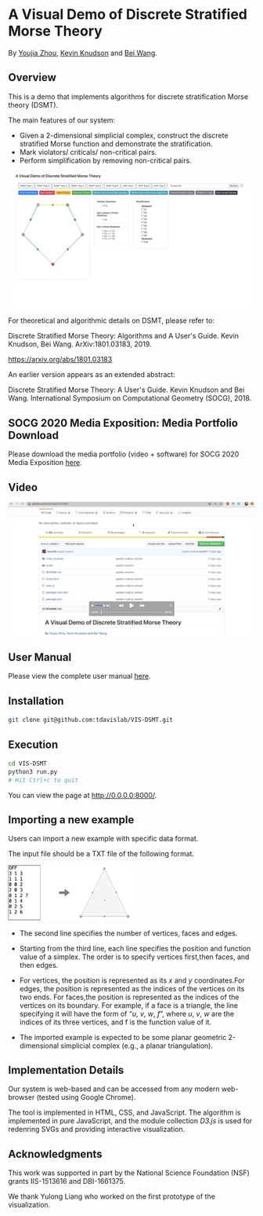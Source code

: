 # A Visual Demo of Discrete Stratified Morse Theory

By [Youjia Zhou](https://www.sci.utah.edu/people/zhou325.html), 
[Kevin Knudson](https://people.clas.ufl.edu/kknudson/) and [Bei Wang](http://www.sci.utah.edu/~beiwang/).

## Overview

This is a demo that implements algorithms for discrete stratification Morse theory (DSMT).

The main features of our system:
- Given a 2-dimensional simplicial complex, construct the discrete stratified Morse function and demonstrate the stratification.
- Mark violators/ criticals/ non-critical pairs.
- Perform simplification by removing non-critical pairs.

![Screenshot of demo](app/static/assets/teaser1.png)

<!-- To see a live demo, go to https://vis-dsmt.herokuapp.com/. -->

<!-- This is developed by Youjia Zhou, Yulong Liang and Bei Wang.  -->

For theoretical and algorithmic details on DSMT, please refer to:

Discrete Stratified Morse Theory: Algorithms and A User's Guide. 
Kevin Knudson, Bei Wang.
ArXiv:1801.03183, 2019.

https://arxiv.org/abs/1801.03183

An earlier version appears as an extended abstract:

Discrete Stratified Morse Theory: A User's Guide.
Kevin Knudson and Bei Wang.
International Symposium on Computational Geometry (SOCG), 2018.

## SOCG 2020 Media Exposition: Media Portfolio Download
Please download the media portfolio (video + software) for SOCG 2020 Media Exposition [here](/SoCG-Media-Portfolio.zip).

## Video

[![Screenshot of video](app/static/assets/video-teaser.png)](https://www.youtube.com/watch?v=5L-SX8z94Fk)


## User Manual
Please view the complete user manual [here](/DSMT-user-manual.pdf).

## Installation
```bash
git clone git@github.com:tdavislab/VIS-DSMT.git
```

## Execution
```bash
cd VIS-DSMT
python3 run.py
# Hit Ctrl+c to quit
```

You can view the page at http://0.0.0.0:8000/.

## Importing a new example
Users can import a new example with specific data format.

The input file should be a TXT file of the following format.

<img src="app/static/assets//data-format-new.png" width="50%">

<!-- ![data format](public/img/data-format-new.png = 100x100) -->

- The second line specifies the number of vertices, faces and edges.

- Starting from the third line, each line specifies the position and function value of a simplex. The order is to specify vertices first,then faces, and then edges.

-  For vertices, the position is represented as its *x* and *y* coordinates.For edges, the position is represented as the indices of the vertices on its two ends. For faces,the position is represented as the indices of the vertices on its boundary. For example, if a face is a triangle, the line specifying it will have the form of “*u*, *v*, *w*, *f*”, where *u*, *v*, *w* are the indices of its three vertices, and f is the function value of it.

- The imported example is expected to be some planar geometric 2-dimensional simplicial complex (e.g., a planar triangulation).

## Implementation Details
Our system is web-based and can be accessed from any modern web-browser (tested using Google Chrome). 

The tool is implemented in HTML, CSS, and JavaScript. The algorithm is implemented in pure JavaScript, and the module collection *D3.js* is used for redenring SVGs and providing interactive visualization.

## Acknowledgments
This work was supported in part by the National Science Foundation (NSF) grants IIS-1513616 and DBI-1661375. 

We thank Yulong Liang who worked on the first prototype of the visualization.
